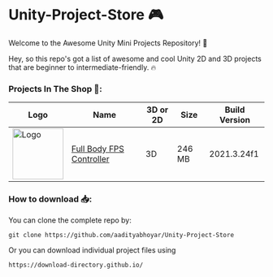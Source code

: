 # Unity-Project-Store :video_game:

Welcome to the Awesome Unity Mini Projects Repository! 🚀

Hey, so this repo's got a list of awesome and cool Unity 2D and 3D projects that are beginner to intermediate-friendly. 🔥

### Projects In The Shop 🛒:
| Logo | Name | 3D or 2D | Size | Build Version |
|------|------|----------|------|---------------|
| <img src="https://github.com/aadityabhoyar/Unity-Project-Store/blob/main/Full%20Body%20FPS%20Controller/Project%20Media/LOGO.png" alt="Logo" width="100"/> | [Full Body FPS Controller](https://github.com/aadityabhoyar/Unity-Project-Store/tree/main/Full%20Body%20FPS%20Controller) | 3D | 246 MB | 2021.3.24f1 |

### How to download 📥:
You can clone the complete repo by:
```
git clone https://github.com/aadityabhoyar/Unity-Project-Store
```
Or you can download individual project files using
```
https://download-directory.github.io/
```
